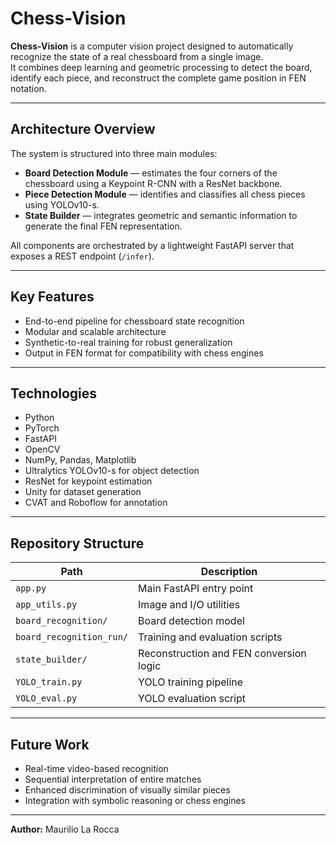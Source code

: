 # Chess-Vision

**Chess-Vision** is a computer vision project designed to automatically recognize the state of a real chessboard from a single image.  
It combines deep learning and geometric processing to detect the board, identify each piece, and reconstruct the complete game position in FEN notation.

---

## Architecture Overview

The system is structured into three main modules:

- **Board Detection Module** — estimates the four corners of the chessboard using a Keypoint R-CNN with a ResNet backbone.  
- **Piece Detection Module** — identifies and classifies all chess pieces using YOLOv10-s.  
- **State Builder** — integrates geometric and semantic information to generate the final FEN representation.

All components are orchestrated by a lightweight FastAPI server that exposes a REST endpoint (`/infer`).

---

## Key Features

- End-to-end pipeline for chessboard state recognition  
- Modular and scalable architecture  
- Synthetic-to-real training for robust generalization  
- Output in FEN format for compatibility with chess engines  

---

## Technologies

- Python  
- PyTorch  
- FastAPI  
- OpenCV  
- NumPy, Pandas, Matplotlib  
- Ultralytics YOLOv10-s for object detection  
- ResNet for keypoint estimation  
- Unity for dataset generation  
- CVAT and Roboflow for annotation  

---

## Repository Structure

| Path | Description |
|------|--------------|
| `app.py` | Main FastAPI entry point |
| `app_utils.py` | Image and I/O utilities |
| `board_recognition/` | Board detection model |
| `board_recognition_run/` | Training and evaluation scripts |
| `state_builder/` | Reconstruction and FEN conversion logic |
| `YOLO_train.py` | YOLO training pipeline |
| `YOLO_eval.py` | YOLO evaluation script |

---

## Future Work

- Real-time video-based recognition  
- Sequential interpretation of entire matches  
- Enhanced discrimination of visually similar pieces  
- Integration with symbolic reasoning or chess engines  

---

**Author:** Maurilio La Rocca
